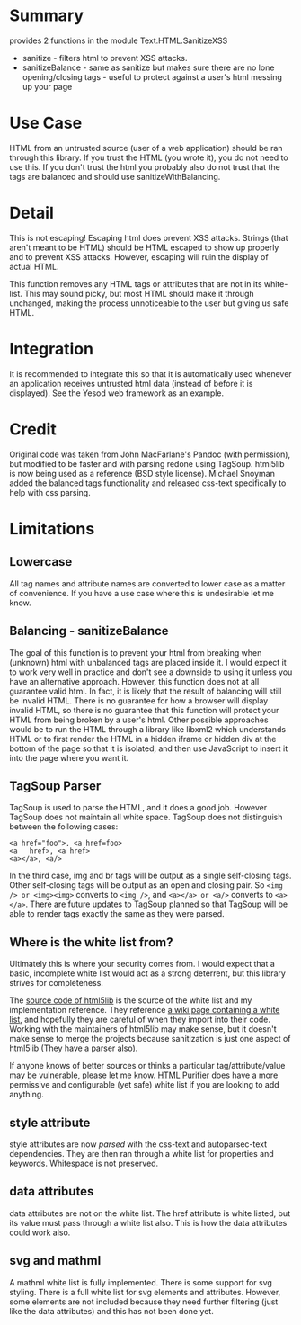 Summary
=======
provides 2 functions in the module Text.HTML.SanitizeXSS

* sanitize - filters html to prevent XSS attacks.
* sanitizeBalance - same as sanitize but makes sure there are no lone opening/closing tags - useful to protect against a user's html messing up your page

Use Case
========
HTML from an untrusted source (user of a web application) should be ran through this library.
If you trust the HTML (you wrote it), you do not need to use this.
If you don't trust the html you probably also do not trust that the tags are balanced and should use sanitizeWithBalancing.

Detail
========
This is not escaping! Escaping html does prevent XSS attacks. Strings (that aren't meant to be HTML) should be HTML escaped to show up properly and to prevent XSS attacks. However, escaping will ruin the display of actual HTML.

This function removes any HTML tags or attributes that are not in its white-list. This may sound picky, but most HTML should make it through unchanged, making the process unnoticeable to the user but giving us safe HTML. 

Integration
===========
It is recommended to integrate this so that it is automatically used whenever an application receives untrusted html data (instead of before it is displayed). See the Yesod web framework as an example.

Credit
===========
Original code was taken from John MacFarlane's Pandoc (with permission), but modified to be faster and with parsing redone using TagSoup. html5lib is now being used as a reference (BSD style license).
Michael Snoyman added the balanced tags functionality and released css-text specifically to help with css parsing.


Limitations
===========

Lowercase
---------
All tag names and attribute names are converted to lower case as a matter of convenience. If you have a use case where this is undesirable let me know.

Balancing - sanitizeBalance
---------------------------------
The goal of this function is to prevent your html from breaking when (unknown) html with unbalanced tags are placed inside it. I would expect it to work very well in practice and don't see a downside to using it unless you have an alternative approach. However, this function does not at all guarantee valid html. In fact, it is likely that the result of balancing will still be invalid HTML. There is no guarantee for how a browser will display invalid HTML, so there is no guarantee that this function will protect your HTML from being broken by a user's html. Other possible approaches would be to run the HTML through a library like libxml2 which understands HTML or to first render the HTML in a hidden iframe or hidden div at the bottom of the page so that it is isolated, and then use JavaScript to insert it into the page where you want it.

TagSoup Parser
--------------
TagSoup is used to parse the HTML, and it does a good job. However TagSoup does not maintain all white space. TagSoup does not distinguish between the following cases:

    <a href="foo">, <a href=foo>
    <a   href>, <a href>
    <a></a>, <a/>

In the third case, img and br tags will be output as a single self-closing tags. Other self-closing tags will be output as an open and closing pair. So `<img /> or <img><img>` converts to `<img />`, and `<a></a> or <a/>` converts to `<a></a>`.  There are future updates to TagSoup planned so that TagSoup will be able to render tags exactly the same as they were parsed.

Where is the white list from?
-----------------------------
Ultimately this is where your security comes from. I would expect that a basic, incomplete white list would act as a strong deterrent, but this library strives for completeness.

The [source code of html5lib](http://code.google.com/p/html5lib/source/browse/python/html5lib/sanitizer.py) is the source of the white list and my implementation reference. They reference [a wiki page containing a white list](http://wiki.whatwg.org/wiki/Sanitization_rules), and hopefully they are careful of when they import into their code. Working with the maintainers of html5lib may make sense, but it doesn't make sense to merge the projects because sanitization is just one aspect of html5lib (They have a parser also).

If anyone knows of better sources or thinks a particular tag/attribute/value may be vulnerable, please let me know.
[HTML Purifier](http://htmlpurifier.org/live/smoketests/printDefinition.php) does have a more permissive and configurable (yet safe) white list if you are looking to add anything.

style attribute
----------------
style attributes are now *parsed* with the css-text and autoparsec-text dependencies. They are then ran through a white list for properties and keywords. Whitespace is not preserved.

data attributes
-------------------------
data attributes are not on the white list.
The href attribute is white listed, but its value must pass through a white list also. This is how the data attributes could work also.

svg and mathml
--------------
A mathml white list is fully implemented. There is some support for svg styling. 
There is a full white list for svg elements and attributes. However, some elements are not included because they need further filtering (just like the data attributes) and this has not been done yet.
